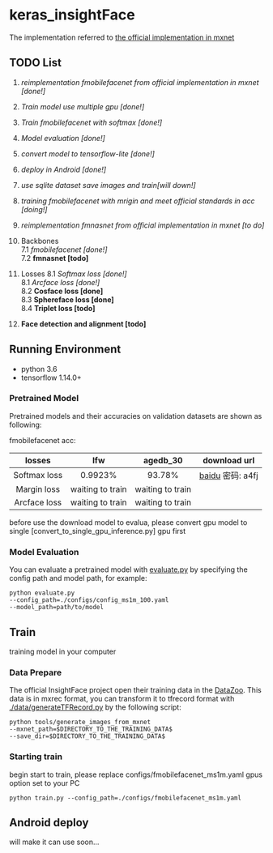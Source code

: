 # keras_insightFace

The implementation referred to [the official implementation in mxnet](https://github.com/deepinsight/insightface)

## TODO List

1. *reimplementation fmobilefacenet from official implementation in mxnet [done!]*
2. *Train model use multiple gpu [done!]*
2. *Train fmobilefacenet with softmax [done!]*
3. *Model evaluation [done!]*
4. *convert model to tensorflow-lite [done!]*
4. *deploy in Android [done!]*
5. *use sqlite dataset save images and train[will down!]*
6. *training fmobilefacenet with mrigin and meet official standards in acc [doing!]*
7. *reimplementation fmnasnet from official implementation in mxnet [to do]*

7. Backbones    
   7.1 *fmobilefacenet [done!]*    
   7.2 **fmnasnet [todo]**    
8. Losses
   8.1 *Softmax loss [done!]*    
   8.1 *Arcface loss [done!]*    
   8.2 **Cosface loss [done]**    
   8.3 **Sphereface loss [done]**    
   8.4 **Triplet loss [todo]**
9.  **Face detection and alignment [todo]**

## Running Environment

- python 3.6 
- tensorflow 1.14.0+


### Pretrained Model

Pretrained models and their accuracies on validation datasets are shown as following:

fmobilefacenet acc:

|losses|lfw|agedb_30|download url|
|:----:|:----:|:----:|:----:|
|Softmax loss|0.9923%|93.78%|[baidu](https://pan.baidu.com/s/1NHkQ3WhvHTotyVnfCX_rJw) 密码: a4fj|
|Margin loss|waiting to train|waiting to train||
|Arcface loss|waiting to train|waiting to train||

before use the download model to evalua, please convert gpu model to single [convert_to_single_gpu_inference.py] gpu first 

### Model Evaluation

You can evaluate a pretrained model with [evaluate.py](https://github.com/luckycallor/InsightFace-tensorflow/blob/master/evaluate.py) by specifying the config path and model path, for example:

```
python evaluate.py 
--config_path=./configs/config_ms1m_100.yaml 
--model_path=path/to/model
```

## Train

training model in your computer

### Data Prepare

The official InsightFace project open their training data in the [DataZoo](https://github.com/deepinsight/insightface/wiki/Dataset-Zoo). This data is in mxrec format, you can transform it to tfrecord format with [./data/generateTFRecord.py](https://github.com/luckycallor/InsightFace-tensorflow/blob/master/data/generateTFRecord.py) by the following script:

```
python tools/generate_images_from_mxnet 
--mxnet_path=$DIRECTORY_TO_THE_TRAINING_DATA$
--save_dir=$DIRECTORY_TO_THE_TRAINING_DATA$
```

### Starting train

begin start to train, please replace configs/fmobilefacenet_ms1m.yaml gpus option set to your PC

```
python train.py --config_path=./configs/fmobilefacenet_ms1m.yaml
```


## Android deploy 

will make it can use soon...